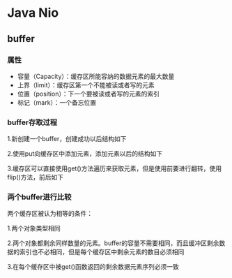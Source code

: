 # Java Nio

## buffer

### 属性

- 容量（Capacity）：缓存区所能容纳的数据元素的最大数量
- 上界（limit）：缓存区第一个不能被读或者写的元素
- 位置（position）：下一个要被读或者写的元素的索引
- 标记（mark）：一个备忘位置

### buffer存取过程

1.新创建一个buffer，创建成功以后结构如下

2.使用put向缓存区中添加元素，添加元素以后的结构如下

3.缓存区可以直接使用get()方法遍历来获取元素，但是使用前要进行翻转，使用flip()方法，前后如下

### 两个buffer进行比较

两个缓存区被认为相等的条件：

1.两个对象类型相同

2.两个对象都剩余同样数量的元素。buffer的容量不需要相同，而且缓冲区剩余数据的索引也不必相同，但是每个缓存区中剩余元素的数目必须相同

3.在每个缓存区中被get()函数返回的剩余数据元素序列必须一致
